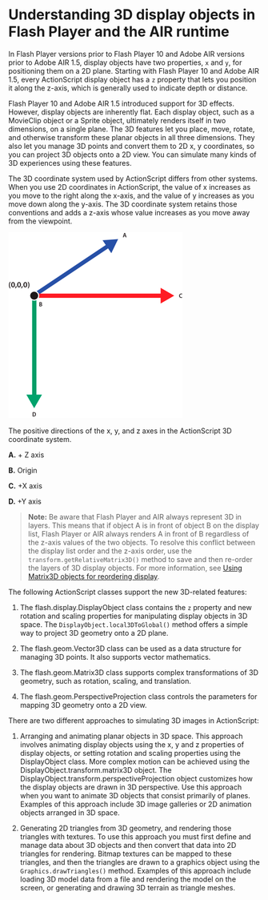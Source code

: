 # Understanding 3D display objects in Flash Player and the AIR runtime

In Flash Player versions prior to Flash Player 10 and Adobe AIR versions prior
to Adobe AIR 1.5, display objects have two properties, `x` and `y`, for
positioning them on a 2D plane. Starting with Flash Player 10 and Adobe AIR 1.5,
every ActionScript display object has a `z` property that lets you position it
along the z-axis, which is generally used to indicate depth or distance.

Flash Player 10 and Adobe AIR 1.5 introduced support for 3D effects. However,
display objects are inherently flat. Each display object, such as a MovieClip
object or a Sprite object, ultimately renders itself in two dimensions, on a
single plane. The 3D features let you place, move, rotate, and otherwise
transform these planar objects in all three dimensions. They also let you manage
3D points and convert them to 2D x, y coordinates, so you can project 3D objects
onto a 2D view. You can simulate many kinds of 3D experiences using these
features.

The 3D coordinate system used by ActionScript differs from other systems. When
you use 2D coordinates in ActionScript, the value of x increases as you move to
the right along the x-axis, and the value of y increases as you move down along
the y-axis. The 3D coordinate system retains those conventions and adds a z-axis
whose value increases as you move away from the viewpoint.

![](../../img/th_xyzAxes.png)

The positive directions of the x, y, and z axes in the ActionScript 3D
coordinate system.

**A.** \+ Z axis

**B.** Origin

**C.** +X axis

**D.** +Y axis

> **Note:** Be aware that Flash Player and AIR always represent 3D in layers.
> This means that if object A is in front of object B on the display list, Flash
> Player or AIR always renders A in front of B regardless of the z-axis values
> of the two objects. To resolve this conflict between the display list order
> and the z-axis order, use the `transform.getRelativeMatrix3D()` method to save
> and then re-order the layers of 3D display objects. For more information, see
> [Using Matrix3D objects for reordering display](./performing-complex-3d-transformations.md#using-matrix3d-objects-for-reordering-display).

The following ActionScript classes support the new 3D-related features:

1.  The flash.display.DisplayObject class contains the `z` property and new
    rotation and scaling properties for manipulating display objects in 3D
    space. The `DisplayObject.local3DToGlobal()` method offers a simple way to
    project 3D geometry onto a 2D plane.

2.  The flash.geom.Vector3D class can be used as a data structure for managing
    3D points. It also supports vector mathematics.

3.  The flash.geom.Matrix3D class supports complex transformations of 3D
    geometry, such as rotation, scaling, and translation.

4.  The flash.geom.PerspectiveProjection class controls the parameters for
    mapping 3D geometry onto a 2D view.

There are two different approaches to simulating 3D images in ActionScript:

1.  Arranging and animating planar objects in 3D space. This approach involves
    animating display objects using the x, y and z properties of display
    objects, or setting rotation and scaling properties using the DisplayObject
    class. More complex motion can be achieved using the
    DisplayObject.transform.matrix3D object. The
    DisplayObject.transform.perspectiveProjection object customizes how the
    display objects are drawn in 3D perspective. Use this approach when you want
    to animate 3D objects that consist primarily of planes. Examples of this
    approach include 3D image galleries or 2D animation objects arranged in 3D
    space.

2.  Generating 2D triangles from 3D geometry, and rendering those triangles with
    textures. To use this approach you must first define and manage data about
    3D objects and then convert that data into 2D triangles for rendering.
    Bitmap textures can be mapped to these triangles, and then the triangles are
    drawn to a graphics object using the `Graphics.drawTriangles()` method.
    Examples of this approach include loading 3D model data from a file and
    rendering the model on the screen, or generating and drawing 3D terrain as
    triangle meshes.
